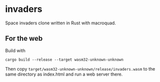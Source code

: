 # invaders
Space invaders clone written in Rust with macroquad.
## For the web
Build with
```
cargo build --release --target wasm32-unknown-unknown
```
Then copy `target/wasm32-unknown-unknown/release/invaders.wasm` to the same directory as index.html and run a web server there.
